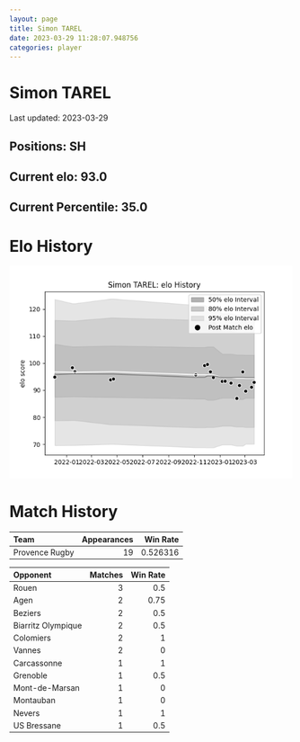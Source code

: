 ```yaml
---  
layout: page  
title: Simon TAREL  
date: 2023-03-29 11:28:07.948756  
categories: player  
---
```

# Simon TAREL


Last updated: 2023-03-29
## Positions: SH

## Current elo: 93.0

## Current Percentile: 35.0

# Elo History


![elo history](history_SimonTAREL.png)
# Match History


| Team           |   Appearances |   Win Rate |
|:---------------|--------------:|-----------:|
| Provence Rugby |            19 |   0.526316 |

| Opponent           |   Matches |   Win Rate |
|:-------------------|----------:|-----------:|
| Rouen              |         3 |       0.5  |
| Agen               |         2 |       0.75 |
| Beziers            |         2 |       0.5  |
| Biarritz Olympique |         2 |       0.5  |
| Colomiers          |         2 |       1    |
| Vannes             |         2 |       0    |
| Carcassonne        |         1 |       1    |
| Grenoble           |         1 |       0.5  |
| Mont-de-Marsan     |         1 |       0    |
| Montauban          |         1 |       0    |
| Nevers             |         1 |       1    |
| US Bressane        |         1 |       0.5  |